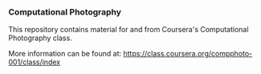 ### Computational Photography

This repository contains material for and from Coursera's Computational Photography class.

More information can be found at: https://class.coursera.org/compphoto-001/class/index

